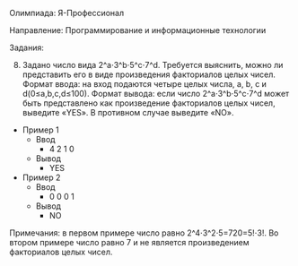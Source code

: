 Олимпиада: Я-Профессионал

Направление: Программирование и информационные технологии

Задания:

8) Задано число вида 2^a⋅3^b⋅5^c⋅7^d. Требуется выяснить, можно ли представить его в виде произведения факториалов целых чисел.
Формат ввода: на вход подаются четыре целых числа, a, b, c и d(0≤a,b,c,d≤100).
Формат вывода: если число 2^a⋅3^b⋅5^c⋅7^d может быть представлено как произведение факториалов целых чисел, выведите «YES».
В противном случае выведите «NO».
+ Пример 1
  + Ввод
    + 4 2 1 0
  + Вывод
    + YES
+ Пример 2
  + Ввод
    + 0 0 0 1
  + Вывод
    + NO

Примечания: в первом примере число равно 2^4⋅3^2⋅5=720=5!⋅3!.
Во втором примере число равно 7 и не является произведением факториалов целых чисел. 
